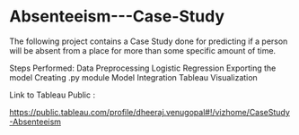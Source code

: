 # Absenteeism---Case-Study


The following project contains a Case Study done for predicting if a person will be absent from a place for more than some specific amount
of time.

Steps Performed:
Data Preprocessing
Logistic Regression
Exporting the model
Creating .py module
Model Integration
Tableau Visualization



Link to Tableau Public :

https://public.tableau.com/profile/dheeraj.venugopal#!/vizhome/CaseStudy-Absenteeism
